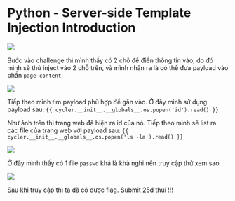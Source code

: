 # Python - Server-side Template Injection Introduction

![](https://hackmd.io/_uploads/SJnI6X-t2.png)

Bước vào challenge thì mình thấy có 2 chỗ để điền thông tin vào, do đó mình sẽ thử inject vào 2 chỗ trên, và mình nhận ra là có thể đưa payload vào phần ``page content``.

![](https://hackmd.io/_uploads/SkAGR7WY3.png)

Tiếp theo mình tìm payload phù hợp để gắn vào. Ở đây mình sử dụng payload sau: ``{{ cycler.__init__.__globals__.os.popen('id').read() }}``

Như ảnh trên thì trang web đã hiện ra id của nó. Tiếp theo mình sẽ list ra các file của trang web với payload sau: ``{{ cycler.__init__.__globals__.os.popen('ls -la').read() }}``

![](https://hackmd.io/_uploads/rkqqA7bYh.png)

Ở đây mình thấy có 1 file ``passwd`` khá là khả nghi nên truy cập thử xem sao.

![](https://hackmd.io/_uploads/By4p0X-tn.png)

Sau khi truy cập thì ta đã có được flag. Submit 25d thui !!!
